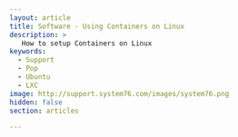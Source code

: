 ```yaml
---
layout: article
title: Software - Using Containers on Linux
description: >
   How to setup Containers on Linux
keywords:
  - Support
  - Pop
  - Ubuntu
  - LXC
image: http://support.system76.com/images/system76.png
hidden: false
section: articles

---
```


